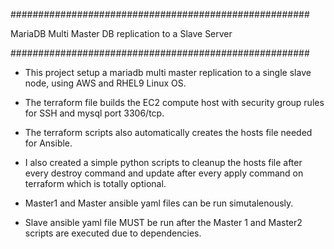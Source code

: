 ######################################################

MariaDB Multi Master DB replication to a Slave Server

######################################################

- This project setup a mariadb multi master replication to a single slave node, using AWS and RHEL9 Linux OS.

- The terraform file builds the EC2 compute host with security group rules for SSH and mysql port 3306/tcp.

- The terraform scripts also automatically creates the hosts file needed for Ansible.

- I also created a simple python scripts to cleanup the hosts file after every destroy command and update after every apply command on terraform which
is totally optional.

- Master1 and Master ansible yaml files can be run simutalenously.

- Slave ansible yaml file MUST be run after the Master 1 and Master2 scripts are executed due to dependencies.
